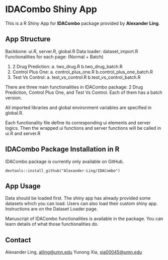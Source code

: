 # IDACombo Shiny App

This is a R Shiny App for **IDACombo** package provided by **Alexander Ling**.



## App Structure
Backbone: ui.R, server.R, global.R
Data loader: dataset_import.R
Functionalities for each page: (Normal + Batch)
1. 2 Drug Prediction:
	a. two_drug.R
	b.two_drug_batch.R
2. Control Plus One:
	a. control_plus_one.R
	b.control_plus_one_batch.R
3. Test Vs Control:
	a. test_vs_control.R
	b.test_vs_control_batch.R

There are three main functionalities in IDACombo package: 2 Drug Prediction, Control Plus One, and Test Vs Control. Each of them has a batch version.

All imported libraries and global environment variables are specified in global.R.

Each functionality file define its corresponding ui elements and server logics. Then the wrapped ui functions and server functions will be called in ui.R and server.R

## IDACombo Package Installation in R
IDACombo package is currently only available on GitHub.
````
devtools::install_github("Alexander-Ling/IDACombo")
````

## App Usage
Data should be loaded first. The shiny app has already provided some datasets which you can load. Users can also load their custom shiny app. Instructions are on the Dataset Loader page.

Manuscript of IDACombo functionalities is available in the package. You can learn details of what those functionalities do.


## Contact
Alexander Ling, alling@umn.edu
Yunong Xia, xia00045@umn.edu
